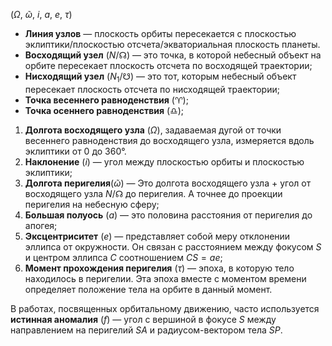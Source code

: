 ($Ω$, $ῶ$, $i$, $a$, $e$, $\tau$)

 - **Линия узлов** — плоскость орбиты пересекается с плоскостью эклиптики/плоскостью отсчета/экваториальная плоскость планеты. 
 - **Восходящий узел** ($N$/$☊$) — это точка, в которой небесный объект на орбите пересекает плоскость отсчета по восходящей траектории; 
 -  **Нисходящий узел** ($N_1$/$☋$) — это тот, которым небесный объект пересекает плоскость отсчета по нисходящей траектории;   
- **Точка весеннего равноденствия** ($♈︎$);
- **Точка осеннего равноденствия** ($♎︎$);
 1. **Долгота восходящего узла** ($Ω$), задаваемая дугой от точки весеннего равноденствия до восходящего узла, измеряется вдоль эклиптики от 0 до 360°.
5. **Наклонение** ($i$) — угол между плоскостью орбиты и плоскостью эклиптики;
5. **Долгота перигелия**($ῶ$) — Это долгота восходящего узла $+$ угол от восходящего узла $N$/$☊$ до перигелия. А точнее до проекции перигелия на небесную сферу;
5. **Большая полуось** ($a$) — это половина расстояния от перигелия до апогея;
5. **Эксцентриситет** ($e$) — представляет собой меру отклонении эллипса от окружности. Он связан с расстоянием между фокусом $S$ и центром эллипса $C$ соотношением $CS = ae$;
6. **Момент прохождения перигелия** ($\tau$) — эпоха, в которую тело находилось в перигелии. Эта эпоха вместе с моментом времени определяет положение тела на орбите в данный момент. 

В работах, посвященных орбитальному движению, часто используется **истинная аномалия** ($f$) — угол с вершиной в фокусе $S$ между направлением на перигелий $SA$ и радиусом-вектором тела $SP$.